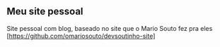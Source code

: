 ## Meu site pessoal
Site pessoal com blog, baseado no site que o Mario Souto fez pra eles [https://github.com/omariosouto/devsoutinho-site]

